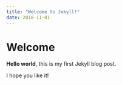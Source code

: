 ```yaml
---
title: "Welcome to Jekyll!"
date: 2018-11-01
---
```


# Welcome

**Hello world**, this is my first Jekyll blog post.

I hope you like it!

